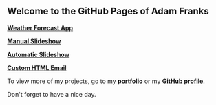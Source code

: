 ## Welcome to the GitHub Pages of Adam Franks

[**Weather Forecast App**](https://adfranks.github.io/weather)

[**Manual Slideshow**](http://adfranks.github.io/manual-slideshow)

[**Automatic Slideshow**](http://adfranks.github.io/auto-slideshow)

[**Custom HTML Email**](http://adfranks.github.io/custom-html-email)

To view more of my projects, go to my [**portfolio**](http://adfranks.com/portfolio/portfolio.html) or my [**GitHub profile**](https://github.com/adfranks). 

Don't forget to have a nice day.

